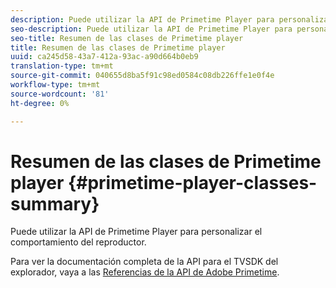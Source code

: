 ```yaml
---
description: Puede utilizar la API de Primetime Player para personalizar el comportamiento del reproductor.
seo-description: Puede utilizar la API de Primetime Player para personalizar el comportamiento del reproductor.
seo-title: Resumen de las clases de Primetime player
title: Resumen de las clases de Primetime player
uuid: ca245d58-43a7-412a-93ac-a90d664b0eb9
translation-type: tm+mt
source-git-commit: 040655d8ba5f91c98ed0584c08db226ffe1e0f4e
workflow-type: tm+mt
source-wordcount: '81'
ht-degree: 0%

---
```



# Resumen de las clases de Primetime player {#primetime-player-classes-summary}

Puede utilizar la API de Primetime Player para personalizar el comportamiento del reproductor.

Para ver la documentación completa de la API para el TVSDK del explorador, vaya a las [Referencias de la API de Adobe Primetime](https://help.adobe.com/en_US/primetime/api/index.html#api-Adobe_Primetime_API_References).
